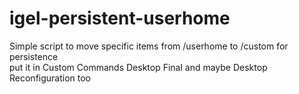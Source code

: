 # igel-persistent-userhome
Simple script to move specific items from /userhome to /custom for persistence  
put it in Custom Commands Desktop Final and maybe Desktop Reconfiguration too
